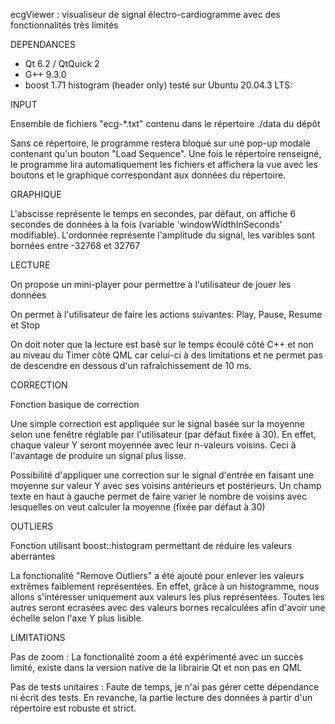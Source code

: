 
ecgViewer : visualiseur de signal électro-cardiogramme avec des fonctionnalités très limités


DEPENDANCES

 - Qt 6.2 / QtQuick 2
 - G++ 9.3.0
 - boost 1.71 histogram (header only)
testé sur Ubuntu 20.04.3 LTS:


INPUT

  Ensemble de fichiers "ecg-*.txt" contenu dans le répertoire ./data du dépôt

  Sans ce répertoire, le programme restera bloqué sur une pop-up modale contenant qu'un bouton
  "Load Sequence". Une fois le répertoire renseigné, le programme lira automatiquement les fichiers
  et affichera la vue avec les boutons et le graphique correspondant aux données du répertoire.


GRAPHIQUE

  L'abscisse représente le temps en secondes, par défaut, on affiche 6 secondes de données
  à la fois (variable 'windowWidthInSeconds' modifiable).
  L'ordonnée représente l'amplitude du signal, les varibles sont bornées entre -32768 et 32767


LECTURE

  On propose un mini-player pour permettre à l'utilisateur de jouer les données

  On permet à l'utilisateur de faire les actions suivantes: Play, Pause, Resume et Stop

  On doit noter que la lecture est basé sur le temps écoulé côté C++ et non au niveau du
  Timer côté QML car celui-ci à des limitations et ne permet pas de descendre en dessous
  d'un rafraîchissement de 10 ms.

  
CORRECTION

  Fonction basique de correction

  Une simple correction est appliquée sur le signal basée sur la moyenne selon une fenêtre réglable
  par l'utilisateur (par défaut fixée à 30). En effet, chaque valeur Y seront moyennée avec leur n-valeurs
  voisins. Ceci à l'avantage de produire un signal plus lisse.

  Possibilité d'appliquer une correction sur le signal d'entrée en faisant une moyenne sur valeur Y
  avec ses voisins antérieurs et postérieurs. Un champ texte en haut à gauche permet de faire
  varier le nombre de voisins avec lesquelles on veut calculer la moyenne (fixée par défaut à 30)


OUTLIERS

  Fonction utilisant boost::histogram permettant de réduire les valeurs aberrantes

  La fonctionalité "Remove Outliers" a été ajouté pour enlever les valeurs extrêmes faiblement représentées.
  En effet, grâce à un histogramme, nous allons s'intéresser uniquement aux valeurs les plus représentées.
  Toutes les autres seront ecrasées avec des valeurs bornes recalculées afin d'avoir une échelle selon l'axe Y
  plus lisible.

  
LIMITATIONS

  Pas de zoom : La fonctionalité zoom a été expérimenté avec un succès limité, existe dans la version
  native de la librairie Qt et non pas en QML

  Pas de tests unitaires : Faute de temps, je n'ai pas gérer cette dépendance ni écrit des tests.
  En revanche, la partie lecture des données à partir d'un répertoire est robuste et strict.
